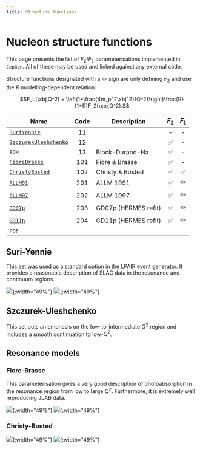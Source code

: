 ```yaml
---
title: Structure functions
---
```


# Nucleon structure functions

This page presents the list of $F_2/F_L$ parameterisations implemented in `CepGen`.
All of these may be used and linked against any external code.

Structure functions designated with a :pencil2: sign are only defining $F_2$ and use the $R$ modelling-dependent relation:

$$F_L(\xbj,Q^2) = \left(1+\frac{4m_p^2\xbj^2}{Q^2}\right)\frac{R}{1+R}F_2(\xbj,Q^2).$$


| Name                                           | Code | Description           | $F_2$ | $F_L$ |
|------------------------------------------------|:----:|-----------------------|:-----:|:-----:|
| [`SuriYennie`](#suri-yennie)                   | 11   |                       | -     | -     |
| [`SzczurekUleshchenko`](#szczurek-uleshchenko) | 12   |                       | :white_check_mark: | -     |
| `BDH`                                          | 13   | Block-Durand-Ha       | :white_check_mark: | -     |
| [`FioreBrasse`](#fiore-brasse)                 | 101  | Fiore & Brasse        | :white_check_mark: | -     |
| [`ChristyBosted`](#christy-bosted)             | 102  | Christy & Bosted      | :white_check_mark: | :white_check_mark: |
| [`ALLM91`](structure-functions/allm)           | 201  | ALLM 1991             | :white_check_mark: | :pencil2: |
| [`ALLM97`](structure-functions/allm)           | 202  | ALLM 1997             | :white_check_mark: | :pencil2: |
| [`GD07p`](structure-functions/allm)            | 203  | GD07p (HERMES refit)  | :white_check_mark: | :pencil2: |
| [`GD11p`](structure-functions/allm)            | 204  | GD11p (HERMES refit)  | :white_check_mark: | :pencil2: |
| `PDF`

## Suri-Yennie

This set was used as a standard option in the LPAIR event generator.
It provides a reasonable description of SLAC data in the resonance and continuum regions.

![](/assets/img/str-fun/suriyennie_f2.png){:width="49%"}
![](/assets/img/str-fun/suriyennie_fl.png){:width="49%"}

## Szczurek-Uleshchenko

This set puts an emphasis on the low-to-intermediate $Q^2$ region and includes a smooth continuation to low-$Q^2$.

## Resonance models
### Fiore-Brasse

This parameterisation gives a very good description of photoabsorption in the resonance region from low to large $Q^2$.
Furthermore, it is extremely well reproducing JLAB data.

![](/assets/img/str-fun/fiorebrasse_f2.png){:width="49%"}
![](/assets/img/str-fun/fiorebrasse_fl.png){:width="49%"}

### Christy-Bosted

![](/assets/img/str-fun/christybosted_f2.png){:width="49%"}
![](/assets/img/str-fun/christybosted_fl.png){:width="49%"}
